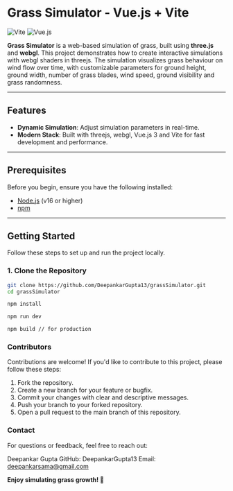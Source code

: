 # Grass Simulator - Vue.js + Vite

![Vite](https://img.shields.io/badge/Vite-B73BFE?style=for-the-badge&logo=vite&logoColor=FFD62E)
![Vue.js](https://img.shields.io/badge/Vue.js-4FC08D?style=for-the-badge&logo=vue.js&logoColor=white)

**Grass Simulator** is a web-based simulation of grass, built using **three.js** and **webgl**. This project demonstrates how to create interactive simulations with webgl shaders in threejs. The simulation visualizes grass behaviour on wind flow over time, with customizable parameters for ground height, ground width, number of grass blades, wind speed, ground visibility and grass randomness.


---

## Features

- **Dynamic Simulation**: Adjust simulation parameters in real-time.
- **Modern Stack**: Built with threejs, webgl, Vue.js 3 and Vite for fast development and performance.

---

## Prerequisites

Before you begin, ensure you have the following installed:

- [Node.js](https://nodejs.org/) (v16 or higher)
- [npm](https://www.npmjs.com/)

---

## Getting Started

Follow these steps to set up and run the project locally.

### 1. Clone the Repository

```bash
git clone https://github.com/DeepankarGupta13/grassSimulator.git
cd grassSimulator

npm install

npm run dev

npm build // for production
```

### Contributors
Contributions are welcome! If you'd like to contribute to this project, please follow these steps:

1. Fork the repository.
2. Create a new branch for your feature or bugfix.
3. Commit your changes with clear and descriptive messages.
4. Push your branch to your forked repository.
5. Open a pull request to the main branch of this repository.

### Contact
For questions or feedback, feel free to reach out:

Deepankar Gupta
GitHub: DeepankarGupta13
Email: deepankarsama@gmail.com

**Enjoy simulating grass growth! 🌱**
